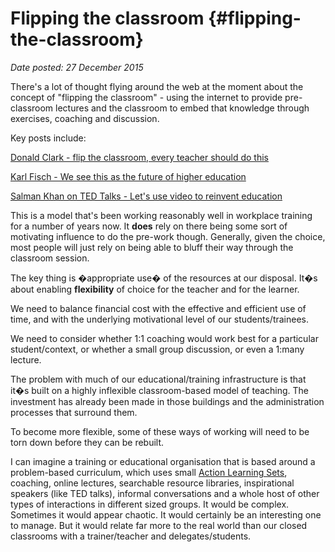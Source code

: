 # Flipping the classroom {#flipping-the-classroom}

_Date posted: 27 December 2015_

There's a lot of thought flying around the web at the moment about the concept of "flipping the classroom" - using the internet to provide pre-classroom lectures and the classroom to embed that knowledge through exercises, coaching and discussion.

Key posts include:

[Donald Clark - flip the classroom, every teacher should do this](http://donaldclarkplanb.blogspot.com/2011/03/flip-classroom-every-teacher-should-do.html)

[Karl Fisch  - We see this as the future of higher education](http://fischalgebra1011.blogspot.com/2010/11/we-see-this-as-future-of-higher.html)

[Salman Khan on TED Talks - Let's use video to  reinvent education](http://www.ted.com/talks/salman_khan_let_s_use_video_to_reinvent_education.html)

This is a model that's been working reasonably well in workplace training for a number of years now. It **does** rely on there being some sort of motivating influence to do the pre-work though. Generally, given the choice, most people will just rely on being able to bluff their way through the classroom session.

The key thing is �appropriate use� of the resources at our disposal. It�s about enabling **flexibility** of choice for the teacher and for the learner.

We need to balance financial cost with the effective and efficient use of time, and with the underlying motivational level of our students/trainees.

We need to consider whether 1:1 coaching would work best for a particular student/context, or whether a small group discussion, or even a 1:many lecture.

The problem with much of our educational/training infrastructure is that it�s built on a highly inflexible classroom-based model of teaching. The investment has already been made in those buildings and the administration processes that surround them.

To become more flexible, some of these ways of working will need to be torn down before they can be rebuilt.

I can imagine a training or educational organisation that is based around a problem-based curriculum, which uses small [Action Learning Sets](http://en.wikipedia.org/wiki/Action_learning), coaching, online lectures, searchable resource libraries, inspirational speakers (like TED talks), informal conversations and a whole host of other types of interactions in different sized groups. It would be complex. Sometimes it would appear chaotic. It would certainly be an interesting one to manage. But it would relate far more to the real world than our closed classrooms with a trainer/teacher and delegates/students.